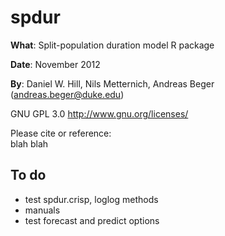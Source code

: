 spdur
===

**What**: Split-population duration model R package

**Date**: November 2012

**By**: Daniel W. Hill, Nils Metternich, Andreas Beger ([andreas.beger@duke.edu](mailto:andreas.beger@duke.edu))

GNU GPL 3.0 <http://www.gnu.org/licenses/> <br />

Please cite or reference:  
blah blah

To do
---

 * test spdur.crisp, loglog methods
 * manuals
 * test forecast and predict options
